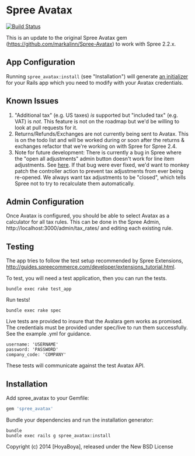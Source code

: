Spree Avatax
===========

[![Build Status](https://travis-ci.org/bonobos/spree_avatax.svg?branch=2-2-stable)](https://travis-ci.org/bonobos/spree_avatax)

This is an update to the original Spree Avatax gem (https://github.com/markalinn/Spree-Avatax) to work with Spree 2.2.x.

App Configuration
-----------------

Running `spree_avatax:install` (see "Installation") will generate [an initializer](https://github.com/bonobos/spree_avatax/blob/2-2-stable/lib/generators/spree_avatax/install/templates/config/initializers/avatax.rb) for your Rails app which you need to modify with your Avatax credentials.

Known Issues
------------

1. "Additional tax" (e.g. US taxes) *is* supported but "included tax" (e.g. VAT) is *not*.  This feature is not on the roadmap but we'd be willing to look at pull requests for it.
2. Returns/Refunds/Exchanges are not currently being sent to Avatax.  This is on the todo list and will be worked during or soon after the returns & exchanges refactor that we're working on with Spree for Spree 2.4.
3. Note for future development: There is currently a bug in Spree where the "open all adjustments" admin button doesn't work for line item adjustments. See [here](https://github.com/spree/spree/blob/v2.2.2/backend/app/controllers/spree/admin/orders_controller.rb#L103). If that bug were ever fixed, we'd want to monkey patch the controller action to prevent tax adjustments from ever being re-opened. We always want tax adjustments to be "closed", which tells Spree not to try to recalculate them automatically.

Admin Configuration
-------------------

Once Avatax is configured, you should be able to select Avatax as a calculator for all tax rules. This can be done in the Spree Admin, http://localhost:3000/admin/tax_rates/ and editing each existing rule.

Testing
-------

The app tries to follow the test setup recommended by Spree Extensions, http://guides.spreecommerce.com/developer/extensions_tutorial.html.

To test, you will need a test application, then you can run the tests.

```
bundle exec rake test_app
```

Run tests!

```
bundle exec rake spec
```

Live tests are provided to insure that the Avalara gem works as promised. The credentials must be provided under spec/live to run them successfully. See the example .yml for guidance.

```
username: 'USERNAME'
password: 'PASSWORD'
company_code: 'COMPANY'
```

These tests will communicate against the test Avatax API.

Installation
------------

Add spree_avatax to your Gemfile:

```ruby
gem 'spree_avatax'
```

Bundle your dependencies and run the installation generator:

```shell
bundle
bundle exec rails g spree_avatax:install
```

Copyright (c) 2014 [HoyaBoya], released under the New BSD License
